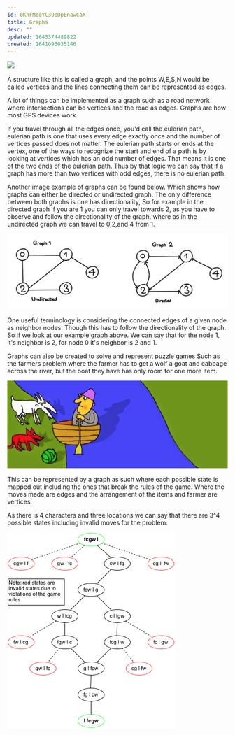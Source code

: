```yaml
---
id: 0KnFMcqYC3OeDpEnawCaX
title: Graphs
desc: ""
updated: 1643374489822
created: 1641093035146
---
```


<img src='https://g.gravizo.com/svg?
 digraph G {
   w -> n;
   w -> n;
   w -> s;
   w -> s;
   w -> e;
   e -> n;
   e -> s;
 }
'/>

A structure like this is called a graph, and the points W,E,S,N would be called vertices and the lines connecting them can be represented as edges.

A lot of things can be implemented as a graph such as a road network where intersections can be vertices and the road as edges. Graphs are how most GPS devices work.

If you travel through all the edges once, you'd call the eulerian path, eulerian path is one that uses every edge exactly once and the number of vertices passed does not matter. The eulerian path starts or ends at the vertex, one of the ways to recognize the start and end of a path is by looking at vertices which has an odd number of edges. That means it is one of the two ends of the eulerian path. Thus by that logic we can say that if a graph has more than two vertices with odd edges, there is no eulerian path.

Another image example of graphs can be found below. Which shows how graphs can either be directed or undirected graph. The only difference between both graphs is one has directionality, So for example in the directed graph if you are 1 you can only travel towards 2, as you have to observe and follow the directionality of the graph. where as in the undirected graph we can travel to 0,2,and 4 from 1.

![](/assets/images/2022-01-28-07-45-28.png)

One useful terminology is considering the connected edges of a given node as neighbor nodes. Though this has to follow the directionality of the graph. So if we look at our example graph above. We can say that for the node 1, it's neighbor is 2, for node 0 it's neighbor is 2 and 1.

Graphs can also be created to solve and represent puzzle games
Such as the farmers problem where the farmer has to get a wolf a goat and cabbage across the river, but the boat they have has only room for one more item.

![](/assets/images/2022-01-28-07-45-52.png)

This can be represented by a graph as such where each possible state is mapped out including the ones that break the rules of the game. Where the moves made are edges and the arrangement of the items and farmer are vertices.

As there is 4 characters and three locations we can say that there are 3^4 possible states including invalid moves for the problem:

![](/assets/images/2022-01-28-07-46-07.png)
